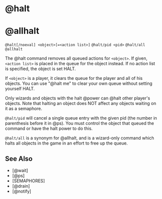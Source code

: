 # @halt
# @allhalt
`@halt[/noeval] <object>[=<action list>]`
`@halt/pid <pid>`
`@halt/all`
`@allhalt`

The @halt command removes all queued actions for `<object>`. If given, `<action list>` is placed in the queue for the object instead. If no action list is specified, the object is set HALT.

If `<object>` is a player, it clears the queue for the player and all of his objects. You can use "@halt me" to clear your own queue without setting yourself HALT.

Only wizards and objects with the halt @power can @halt other player's objects. Note that halting an object does NOT affect any objects waiting on it as a semaphore.

`@halt/pid` will cancel a single queue entry with the given pid (the number in parenthesis before it in @ps). You must control the object that queued the command or have the halt power to do this.

`@halt/all` is a synonym for @allhalt, and is a wizard-only command which halts all objects in the game in an effort to free up the queue.


## See Also
- [@wait]
- [@ps]
- [SEMAPHORES]
- [@drain]
- [@notify]

